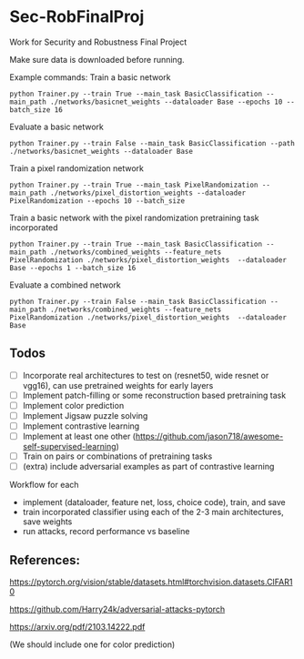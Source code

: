 # Sec-RobFinalProj
Work for Security and Robustness Final Project

Make sure data is downloaded before running.

Example commands:
Train a basic network
```
python Trainer.py --train True --main_task BasicClassification --main_path ./networks/basicnet_weights --dataloader Base --epochs 10 --batch_size 16
```

Evaluate a basic network
```
python Trainer.py --train False --main_task BasicClassification --path ./networks/basicnet_weights --dataloader Base
```

Train a pixel randomization network
```
python Trainer.py --train True --main_task PixelRandomization --main_path ./networks/pixel_distortion_weights --dataloader PixelRandomization --epochs 10 --batch_size
```

Train a basic network with the pixel randomization pretraining task incorporated
```
python Trainer.py --train True --main_task BasicClassification --main_path ./networks/combined_weights --feature_nets PixelRandomization ./networks/pixel_distortion_weights  --dataloader Base --epochs 1 --batch_size 16
```

Evaluate a combined network
```
python Trainer.py --train False --main_task BasicClassification --main_path ./networks/combined_weights --feature_nets PixelRandomization ./networks/pixel_distortion_weights  --dataloader Base
```

## Todos

- [ ] Incorporate real architectures to test on (resnet50, wide resnet or vgg16), can use pretrained weights for early layers
- [ ] Implement patch-filling or some reconstruction based pretraining task
- [ ] Implement color prediction
- [ ] Implement Jigsaw puzzle solving
- [ ] Implement contrastive learning
- [ ] Implement at least one other (https://github.com/jason718/awesome-self-supervised-learning)
- [ ] Train on pairs or combinations of pretraining tasks
- [ ] (extra) include adversarial examples as part of contrastive learning

Workflow for each
- implement (dataloader, feature net, loss, choice code), train, and save
- train incorporated classifier using each of the 2-3 main architectures, save weights
- run attacks, record performance vs baseline

## References:
https://pytorch.org/vision/stable/datasets.html#torchvision.datasets.CIFAR10

https://github.com/Harry24k/adversarial-attacks-pytorch

https://arxiv.org/pdf/2103.14222.pdf

(We should include one for color prediction)
